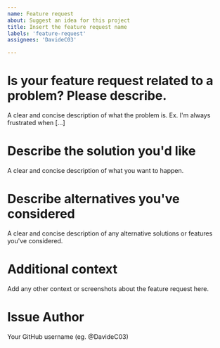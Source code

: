 ```yaml
---
name: Feature request
about: Suggest an idea for this project
title: Insert the feature request name
labels: 'feature-request'
assignees: 'DavideC03'

---
```


# Is your feature request related to a problem? Please describe.
A clear and concise description of what the problem is. Ex. I'm always frustrated when [...]

# Describe the solution you'd like
A clear and concise description of what you want to happen.

# Describe alternatives you've considered
A clear and concise description of any alternative solutions or features you've considered.

# Additional context
Add any other context or screenshots about the feature request here.

# Issue Author
Your GitHub username (eg. @DavideC03)
